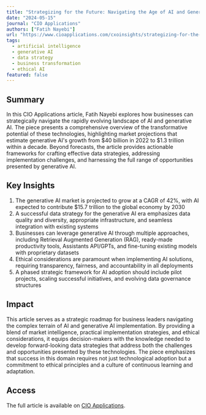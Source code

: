 ```yaml
---
title: "Strategizing for the Future: Navigating the Age of AI and Generative AI in Business"
date: "2024-05-15"
journal: "CIO Applications"
authors: ["Fatih Nayebi"]
url: "https://www.cioapplications.com/cxoinsights/strategizing-for-the-future-navigating-the-age-of-ai-and-generative-ai-in-business-nid-11126.html"
tags:
  - artificial intelligence
  - generative AI
  - data strategy
  - business transformation
  - ethical AI
featured: false
---
```


## Summary

In this CIO Applications article, Fatih Nayebi explores how businesses can strategically navigate the rapidly evolving landscape of AI and generative AI. The piece presents a comprehensive overview of the transformative potential of these technologies, highlighting market projections that estimate generative AI's growth from $40 billion in 2022 to $1.3 trillion within a decade. Beyond forecasts, the article provides actionable frameworks for crafting effective data strategies, addressing implementation challenges, and harnessing the full range of opportunities presented by generative AI.

## Key Insights

1. The generative AI market is projected to grow at a CAGR of 42%, with AI expected to contribute $15.7 trillion to the global economy by 2030
2. A successful data strategy for the generative AI era emphasizes data quality and diversity, appropriate infrastructure, and seamless integration with existing systems
3. Businesses can leverage generative AI through multiple approaches, including Retrieval Augmented Generation (RAG), ready-made productivity tools, Assistants API/GPTs, and fine-tuning existing models with proprietary datasets
4. Ethical considerations are paramount when implementing AI solutions, requiring transparency, fairness, and accountability in all deployments
5. A phased strategic framework for AI adoption should include pilot projects, scaling successful initiatives, and evolving data governance structures

## Impact

This article serves as a strategic roadmap for business leaders navigating the complex terrain of AI and generative AI implementation. By providing a blend of market intelligence, practical implementation strategies, and ethical considerations, it equips decision-makers with the knowledge needed to develop forward-looking data strategies that address both the challenges and opportunities presented by these technologies. The piece emphasizes that success in this domain requires not just technological adoption but a commitment to ethical principles and a culture of continuous learning and adaptation.

## Access

The full article is available on [CIO Applications](https://www.cioapplications.com/cxoinsights/strategizing-for-the-future-navigating-the-age-of-ai-and-generative-ai-in-business-nid-11126.html). 